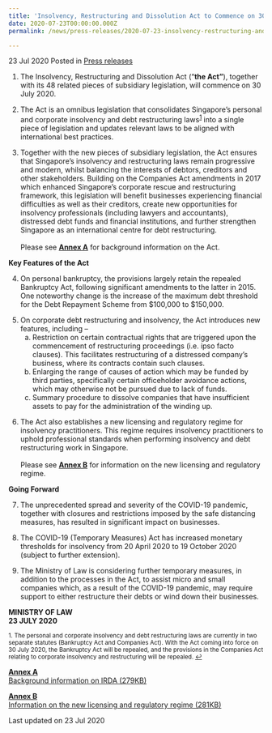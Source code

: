 ```yaml
---
title: 'Insolvency, Restructuring and Dissolution Act to Commence on 30 July 2020'
date: 2020-07-23T00:00:00.000Z
permalink: /news/press-releases/2020-07-23-insolvency-restructuring-and-dissolution-act-commencement/

---
```



23 Jul 2020 Posted in [Press releases](/news/press-releases)

<ol start="1">
  <li>The Insolvency, Restructuring and Dissolution Act (“<b>the Act”</b>), together with its 48 related pieces of subsidiary legislation, will commence on 30 July 2020.</li>
</ol>

<ol start="2">
<li>The Act is an omnibus legislation that consolidates Singapore’s personal and corporate insolvency and debt restructuring laws<sup><a href="#fn1" id="ref1">1</a></sup> into a single piece of legislation and updates relevant laws to be aligned with international best practices.</li>
</ol>

<ol start="3">
<li>Together with the new pieces of subsidiary legislation, the Act ensures that Singapore’s insolvency and restructuring laws remain progressive and modern, whilst balancing the interests of debtors, creditors and other stakeholders.  Building on the Companies Act amendments in 2017 which enhanced Singapore’s corporate rescue and restructuring framework, this legislation will benefit businesses experiencing financial difficulties as well as their creditors, create new opportunities for insolvency professionals (including lawyers and accountants), distressed debt funds and financial institutions, and further strengthen Singapore as an international centre for debt restructuring.</li>
<br>
  Please see <u><b>Annex A</b></u> for background information on the Act.
</ol>

**Key Features of the Act**

<ol start="4">
<li>On personal bankruptcy, the provisions largely retain the repealed Bankruptcy Act, following significant amendments to the latter in 2015. One noteworthy change is the increase of the maximum debt threshold for the Debt Repayment Scheme from $100,000 to $150,000.</li>
</ol>

<ol start="5">
<li>On corporate debt restructuring and insolvency, the Act introduces new features, including –
<br>
<ol style="list-style-type: lower-alpha">
<li>Restriction on certain contractual rights that are triggered upon the commencement of restructuring proceedings (i.e. ipso facto clauses). This facilitates restructuring of a distressed company’s business, where its contracts contain such clauses.</li>
<li>Enlarging the range of causes of action which may be funded by third parties, specifically certain officeholder avoidance actions, which may otherwise not be pursued due to lack of funds.</li>
<li>Summary procedure to dissolve companies that have insufficient assets to pay for the administration of the winding up.</li>
</ol>
</li></ol>

<ol start="6">
<li>The Act also establishes a new licensing and regulatory regime for insolvency practitioners. This regime requires insolvency practitioners to uphold professional standards when performing insolvency and debt restructuring work in Singapore.</li>
<br>
  Please see <u><b>Annex B</b></u> for information on the new licensing and regulatory regime. 
</ol>

**Going Forward**

<ol start="7">
<li>The unprecedented spread and severity of the COVID-19 pandemic, together with closures and restrictions imposed by the safe distancing measures, has resulted in significant impact on businesses.</li>
</ol>

<ol start="8">
<li>The COVID-19 (Temporary Measures) Act has increased monetary thresholds for insolvency from 20 April 2020 to 19 October 2020 (subject to further extension).</li>
</ol>

<ol start="9">
<li>The Ministry of Law is considering further temporary measures, in addition to the processes in the Act, to assist micro and small companies which, as a result of the COVID-19 pandemic, may require support to either restructure their debts or wind down their businesses.</li>
</ol>

**MINISTRY OF LAW**
<br>**23 JULY 2020**

<p><sup id="fn1">1. The personal and corporate insolvency and debt restructuring laws are currently in two separate statutes (Bankruptcy Act and Companies Act). With the Act coming into force on 30 July 2020, the Bankruptcy Act will be repealed, and the provisions in the Companies Act relating to corporate insolvency and restructuring will be repealed. <a href="#ref1" title="Jump back to footnote 1 in the text.">↩</a></sup></p>

**<u>Annex A</u>**
<br>
[Background information on IRDA (279KB)](/files/IRDA-Annex-A-Background.pdf)
<br>

**<u>Annex B</u>**
<br>
[Information on the new licensing and regulatory regime (281KB)](/files/IRDA-Annex-B-Licensing-Regime.pdf)
<br>

<p class="right-side-updated">Last updated on 23 Jul 2020</p>
